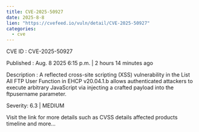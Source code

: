```yaml
--- 
title: CVE-2025-50927
date: 2025-8-8
lien: "https://cvefeed.io/vuln/detail/CVE-2025-50927"
categories:
  - cve
---
```


CVE ID : CVE-2025-50927

Published :  Aug. 8
2025
6:15 p.m. | 2 hours
14 minutes ago

Description : A reflected cross-site scripting (XSS) vulnerability in the List All FTP User Function in EHCP v20.04.1.b allows authenticated attackers to execute arbitrary JavaScript via injecting a crafted payload into the ftpusername parameter.

Severity: 6.3 | MEDIUM

Visit the link for more details
such as CVSS details
affected products
timeline
and more...
